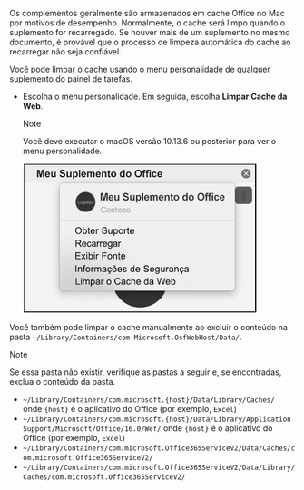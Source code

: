 Os complementos geralmente são armazenados em cache Office no Mac por motivos de desempenho. Normalmente, o cache será limpo quando o suplemento for recarregado. Se houver mais de um suplemento no mesmo documento, é provável que o processo de limpeza automática do cache ao recarregar não seja confiável.

Você pode limpar o cache usando o menu personalidade de qualquer suplemento do painel de tarefas.

- Escolha o menu personalidade. Em seguida, escolha **Limpar Cache da Web**.
    > [!NOTE]
    > Você deve executar o macOS versão 10.13.6 ou posterior para ver o menu personalidade.

    ![Captura de tela da opção limpar cache da web em um menu de personalidade.](../images/mac-clear-cache-menu.png)

Você também pode limpar o cache manualmente ao excluir o conteúdo na pasta `~/Library/Containers/com.Microsoft.OsfWebHost/Data/`.

> [!NOTE]
> Se essa pasta não existir, verifique as pastas a seguir e, se encontradas, exclua o conteúdo da pasta.
>
> - `~/Library/Containers/com.microsoft.{host}/Data/Library/Caches/` onde `{host}` é o aplicativo do Office (por exemplo, `Excel`)
> - `~/Library/Containers/com.microsoft.{host}/Data/Library/Application Support/Microsoft/Office/16.0/Wef/` onde `{host}` é o aplicativo do Office (por exemplo, `Excel`)
> - `~/Library/Containers/com.microsoft.Office365ServiceV2/Data/Caches/com.microsoft.Office365ServiceV2/`
> - `~/Library/Containers/com.microsoft.Office365ServiceV2/Data/Library/Caches/com.microsoft.Office365ServiceV2/`
